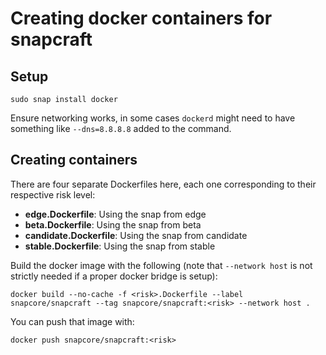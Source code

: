 # Creating docker containers for snapcraft

## Setup

    sudo snap install docker

Ensure networking works, in some cases `dockerd` might need to have something
like `--dns=8.8.8.8` added to the command.

## Creating containers

There are four separate Dockerfiles here, each one corresponding to their
respective risk level:

- **edge.Dockerfile**: Using the snap from edge
- **beta.Dockerfile**: Using the snap from beta
- **candidate.Dockerfile**: Using the snap from candidate
- **stable.Dockerfile**: Using the snap from stable

Build the docker image with the following (note that `--network host` is not
strictly needed if a proper docker bridge is setup):

    docker build --no-cache -f <risk>.Dockerfile --label snapcore/snapcraft --tag snapcore/snapcraft:<risk> --network host .

You can push that image with:

    docker push snapcore/snapcraft:<risk>
